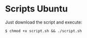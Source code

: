 # Scripts Ubuntu


Just download the script and execute:

```
$ chmod +x script.sh && ./script.sh
```
